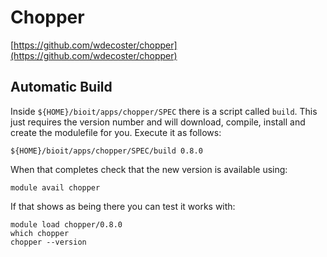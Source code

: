 # Chopper

[https://github.com/wdecoster/chopper](https://github.com/wdecoster/chopper)

## Automatic Build

Inside `${HOME}/bioit/apps/chopper/SPEC` there is a script called `build`. This just requires the version number and will download, compile, install and create the modulefile for you. Execute it as follows:

    ${HOME}/bioit/apps/chopper/SPEC/build 0.8.0

When that completes check that the new version is available using:

    module avail chopper

If that shows as being there you can test it works with:

    module load chopper/0.8.0
    which chopper
    chopper --version
